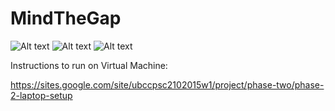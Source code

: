 # MindTheGap

![Alt text](https://s3-us-west-2.amazonaws.com/resumeimages/MtG_Map.png )
![Alt text](https://s3-us-west-2.amazonaws.com/resumeimages/MtG_AB.png )
![Alt text](https://s3-us-west-2.amazonaws.com/resumeimages/MtG_A.png )

Instructions to run on Virtual Machine:

https://sites.google.com/site/ubccpsc2102015w1/project/phase-two/phase-2-laptop-setup
